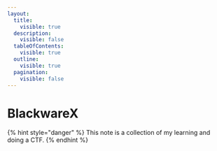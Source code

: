 ```yaml
---
layout:
  title:
    visible: true
  description:
    visible: false
  tableOfContents:
    visible: true
  outline:
    visible: true
  pagination:
    visible: false
---
```


# BlackwareX

{% hint style="danger" %}
This note is a collection of my learning and doing a CTF.
{% endhint %}
